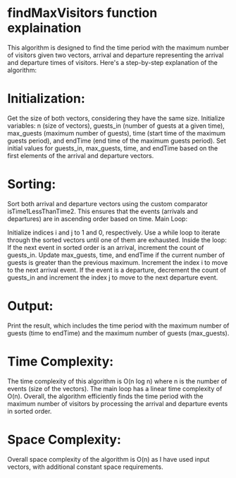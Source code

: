 # findMaxVisitors function explaination

This algorithm is designed to find the time period with the maximum number of visitors given two vectors, arrival and departure representing the arrival and departure times of visitors. 
Here's a step-by-step explanation of the algorithm:

# Initialization:

Get the size of both vectors, considering they have the same size.
Initialize variables: n (size of vectors), guests_in (number of guests at a given time), max_guests (maximum number of guests), time (start time of the maximum guests period), and endTime (end time of the maximum guests period).
Set initial values for guests_in, max_guests, time, and endTime based on the first elements of the arrival and departure vectors.

# Sorting:

Sort both arrival and departure vectors using the custom comparator isTime1LessThanTime2. This ensures that the events (arrivals and departures) are in ascending order based on time.
Main Loop:

Initialize indices i and j to 1 and 0, respectively.
Use a while loop to iterate through the sorted vectors until one of them are exhausted.
Inside the loop:
If the next event in sorted order is an arrival, increment the count of guests_in.
Update max_guests, time, and endTime if the current number of guests is greater than the previous maximum.
Increment the index i to move to the next arrival event.
If the event is a departure, decrement the count of guests_in and increment the index j to move to the next departure event.

# Output:

Print the result, which includes the time period with the maximum number of guests (time to endTime) and the maximum number of guests (max_guests).

# Time Complexity:

The time complexity of this algorithm is O(n log n) where n is the number of events (size of the vectors). The main loop has a linear time complexity of O(n).
Overall, the algorithm efficiently finds the time period with the maximum number of visitors by processing the arrival and departure events in sorted order.

# Space Complexity:

Overall space complexity of the algorithm is O(n) as I have used input vectors, with additional constant space requirements.
